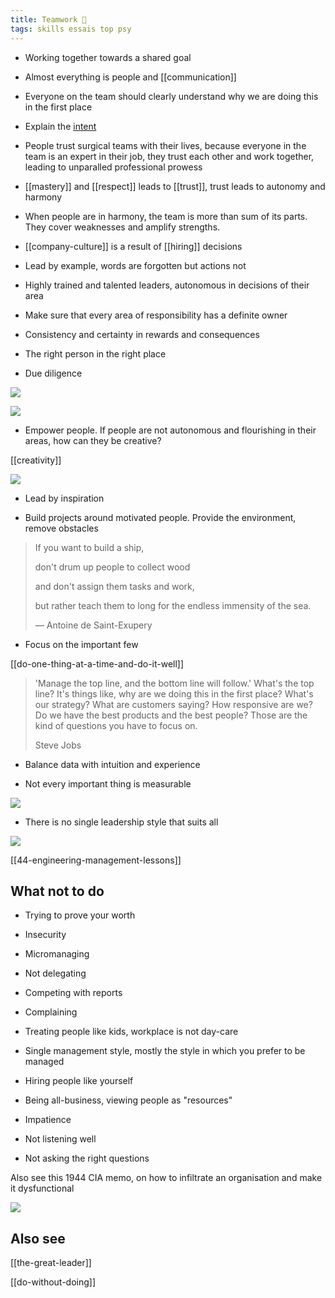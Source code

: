```yaml
---
title: Teamwork 🌱
tags: skills essais top psy 
---
```


* Working together towards a shared goal 

* Almost everything is people and [[communication]] 

* Everyone on the team should clearly understand why we are doing this in the first place 

* Explain the [intent](https://en.wikipedia.org/wiki/Intent_(military))

* People trust surgical teams with their lives, because everyone in the team is an expert in their job, they trust each other and work together, leading to unparalled professional prowess 

* [[mastery]] and [[respect]] leads to [[trust]], trust leads to autonomy and harmony  

* When people are in harmony, the team is more than sum of its parts. They cover weaknesses and amplify strengths. 

* [[company-culture]] is a result of [[hiring]] decisions

* Lead by example, words are forgotten but actions not 

* Highly trained and talented leaders, autonomous in decisions of their area 

* Make sure that every area of responsibility has a definite owner 

* Consistency and certainty in rewards and consequences  

* The right person in the right place 

* Due diligence 

![](/static/img/excuses.jpeg)

![](/static/img/accountability-ladder.jpeg)

* Empower people. If people are not autonomous and flourishing in their areas, how can they be creative? 

[[creativity]]

![](/static/img/boss-vs-leader.png)

* Lead by inspiration 

* Build projects around motivated people. Provide the environment, remove obstacles
 
> If you want to build a ship, 
> 
> don't drum up people to collect wood 
> 
> and don't assign them tasks and work, 
> 
> but rather teach them to long for the endless immensity of the sea. 
> 
> — Antoine de Saint-Exupery


* Focus on the important few 

[[do-one-thing-at-a-time-and-do-it-well]]

> 'Manage the top line, and the bottom line will follow.' What's the top line? It's things like, why are we doing this in the first place? What's our strategy? What are customers saying? How responsive are we? Do we have the best products and the best people? Those are the kind of questions you have to focus on. 
> 
> Steve Jobs

* Balance data with intuition and experience 

* Not every important thing is measurable 

![](/static/drawings/matter-vs-measure.svg)

* There is no single leadership style that suits all 

![](/static/img/maker-time.png)

[[44-engineering-management-lessons]]

## What not to do 

* Trying to prove your worth
* Insecurity
* Micromanaging
* Not delegating
* Competing with reports
* Complaining 
* Treating people like kids, workplace is not day-care  

* Single management style, mostly the style in which you prefer to be managed
* Hiring people like yourself

* Being all-business, viewing people as "resources" 

* Impatience
* Not listening well
* Not asking the right questions

Also see this 1944 CIA memo, on how to infiltrate an organisation and make it dysfunctional

![](/static/img/infiltrate.jpeg)

## Also see 

[[the-great-leader]]

[[do-without-doing]]



